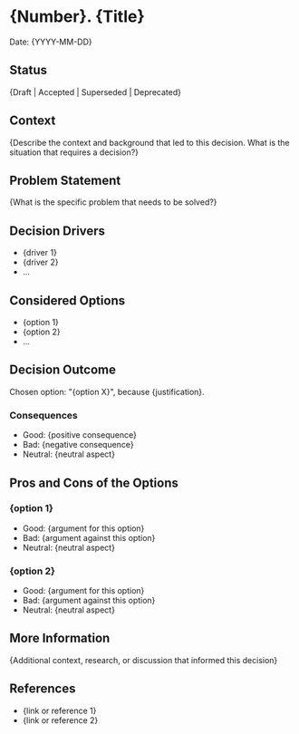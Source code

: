# {Number}. {Title}

Date: {YYYY-MM-DD}

## Status

{Draft | Accepted | Superseded | Deprecated}

## Context

{Describe the context and background that led to this decision. What is the situation that requires a decision?}

## Problem Statement

{What is the specific problem that needs to be solved?}

## Decision Drivers

* {driver 1}
* {driver 2}
* ...

## Considered Options

* {option 1}
* {option 2}
* ...

## Decision Outcome

Chosen option: "{option X}", because {justification}.

### Consequences

* Good: {positive consequence}
* Bad: {negative consequence}
* Neutral: {neutral aspect}

## Pros and Cons of the Options

### {option 1}

* Good: {argument for this option}
* Bad: {argument against this option}
* Neutral: {neutral aspect}

### {option 2}

* Good: {argument for this option}
* Bad: {argument against this option}
* Neutral: {neutral aspect}

## More Information

{Additional context, research, or discussion that informed this decision}

## References

* {link or reference 1}
* {link or reference 2}
